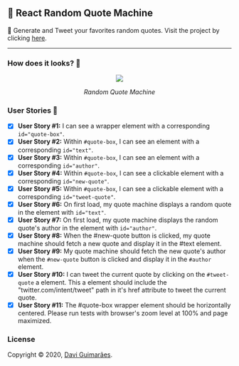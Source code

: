 ## 📖 React Random Quote Machine

🔮 Generate and Tweet your favorites random quotes. Visit the project by clicking [here](hhttps://eudavi-random-quote.netlify.com/).

***

### How does it looks? :thinking:

<div align="center">

![](https://i.imgur.com/VkNJtkk.gif)

*Random Quote Machine*

</div>

### User Stories 🦹‍

- [x] <strong>User Story #1:</strong> I can see a wrapper element with a corresponding <code>id="quote-box"</code>.
- [x] <strong>User Story #2:</strong> Within <code>#quote-box</code>, I can see an element with a corresponding <code>id="text"</code>.
- [x] <strong>User Story #3:</strong> Within <code>#quote-box</code>, I can see an element with a corresponding <code>id="author"</code>.
- [x] <strong>User Story #4:</strong> Within <code>#quote-box</code>, I can see a clickable element with a corresponding <code>id="new-quote"</code>.
- [x] <strong>User Story #5:</strong> Within <code>#quote-box</code>, I can see a clickable element with a corresponding <code>id="tweet-quote"</code>.
- [x] <strong>User Story #6:</strong> On first load, my quote machine displays a random quote in the element with <code>id="text"</code>.
- [x] <strong>User Story #7:</strong> On first load, my quote machine displays the random quote's author in the element with <code>id="author"</code>.
- [x] <strong>User Story #8:</strong> When the #new-quote button is clicked, my quote machine should fetch a new quote and display it in the #text element.
- [x] <strong>User Story #9:</strong> My quote machine should fetch the new quote's author when the <code>#new-quote</code> button is clicked and display it in the <code>#author</code> element.
- [x] <strong>User Story #10:</strong> I can tweet the current quote by clicking on the <code>#tweet-quote</code> a element. This a element should include the "twitter.com/intent/tweet" path in it's href attribute to tweet the current quote.
- [x] <strong>User Story #11:</strong> The #quote-box wrapper element should be horizontally centered. Please run tests with browser's zoom level at 100% and page maximized.

### License

Copyright © 2020, [Davi Guimarães](https://github.com/davigl).
